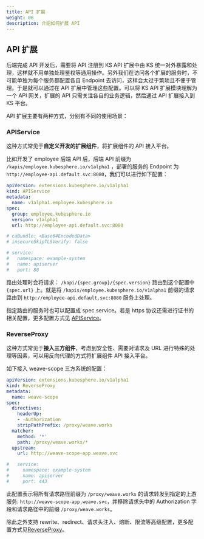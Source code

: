 ```yaml
---
title: API 扩展
weight: 06
description: 介绍如何扩展 API
---
```


## API 扩展

后端完成 API 开发后，需要将 API 注册到 KS API 扩展中由 KS 统一对外暴露和处理，这样就不用单独处理鉴权等通用操作。另外我们在访问各个扩展的服务时，不可能单独为每个服务都配置各自 Endpoint 去访问，这样会太过于繁琐且不便于管理。于是就可以通过在 API 扩展中管理这些配置。可以将 KS API 扩展模块理解为一个 API 网关，扩展的 API 只需关注各自的业务逻辑，然后通过 API 扩展接入到 KS 平台。

API 扩展主要有两种方式，分别有不同的使用场景：

### APIService

这种方式常见于**自定义开发的扩展组件**，将扩展组件的 API 接入平台。

比如开发了 employee 后端 API 后，后端 API 前缀为 `/kapis/employee.kubesphere.io/v1alpha1` ，部署的服务的 Endpoint 为 `http://employee-api.default.svc:8080`，我们可以进行如下配置：

```yaml
apiVersion: extensions.kubesphere.io/v1alpha1
kind: APIService
metadata:
  name: v1alpha1.employee.kubesphere.io
spec:
  group: employee.kubesphere.io
  version: v1alpha1                                      
  url: http://employee-api.default.svc:8080

# caBundle: <Base64EncodedData>
# insecureSkipTLSVerify: false

# service:
#   namespace: example-system
#   name: apiserver
#   port: 80
```

路由处理时会将请求： `/kapi/{spec.group}/{spec.version}` 路由到这个配置中 `{spec.url}` 上。就是将 `/kapis/employee.kubesphere.io/v1alpha1` 前缀的请求路由到 `http://employee-api.default.svc:8080` 服务上处理。

指定路由的服务时也可以配置成 spec.service。若是 https 协议还需进行证书的相关配置，更多配置方式见 [APIService](https://dev-guide.kubesphere.io/extension-dev-guide/zh/architecture/backend-extension-architecture/#apiservice)。

### ReverseProxy

这种方式常见于**接入三方组件**，考虑到安全性、需要对请求及 URL 进行特殊的处理等因素，可以用反向代理的方式将扩展组件 API 接入平台。

如下接入 weave-scope 三方系统的配置：

```yaml
apiVersion: extensions.kubesphere.io/v1alpha1
kind: ReverseProxy
metadata:
  name: weave-scope
spec:
  directives:
    headerUp:
    - -Authorization
    stripPathPrefix: /proxy/weave.works
  matcher:
    method: '*'
    path: /proxy/weave.works/*
  upstream:
    url: http://weave-scope-app.weave.svc

#   service:
#     namespace: example-system
#     name: apiserver
#     port: 443
```

此配置表示将所有请求路径前缀为 `/proxy/weave.works`  的请求转发到指定的上游服务: `http://weave-scope-app.weave.svc`，并移除请求头中的 Authorization 字段和请求路径中的前缀 `/proxy/weave.works`。

除此之外支持 rewrite、redirect、请求头注入、熔断、限流等高级配置，更多配置方式见[ReverseProxy](https://dev-guide.kubesphere.io/extension-dev-guide/zh/architecture/backend-extension-architecture/#reverseproxy)。

